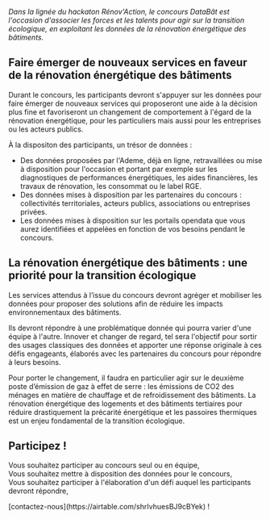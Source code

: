 *Dans la lignée du hackaton Rénov'Action, le concours DataBât est l'occasion d'associer les forces et les talents pour agir sur la transition écologique, en exploitant les données de la rénovation énergétique des bâtiments.*

## Faire émerger de nouveaux services en faveur de la rénovation énergétique des bâtiments
<p>Durant le concours, les participants devront s'appuyer sur les données pour faire émerger de nouveaux services qui proposeront une aide à la décision plus fine et favoriseront un changement de comportement à l'égard de la rénovation énergétique, pour les particuliers mais aussi pour les entreprises ou les acteurs publics.</p>

À la dispositon des participants, un trésor de données :
<ul>
  <li>Des données proposées par l'Ademe, déjà en ligne, retravaillées ou mise à disposition pour l'occasion et portant par exemple sur les diagnostiques de performances énergétiques, les aides financières, les travaux de rénovation, les consommat ou le label RGE.</li>
  <li>Des données mises à disposition par les partenaires du concours : collectivités territoriales, acteurs publics, associations ou entreprises privées.</li>
  <li>Les données mises à disposition sur les portails opendata que vous aurez identifiées et appelées en fonction de vos besoins pendant le concours.</li>
</ul>

## La rénovation énergétique des bâtiments : une priorité pour la transition écologique
<p>Les services attendus à l’issue du concours devront agréger et mobiliser les données pour proposer des solutions afin de réduire les impacts environnementaux des bâtiments.</p>

<p>Ils devront répondre à une problématique donnée qui pourra varier d'une équipe à l'autre. Innover et changer de regard, tel sera l'objectif pour sortir des usages classiques des données et apporter une réponse originale à ces défis engageants, élaborés avec les partenaires du concours pour répondre à leurs besoins.</p> 

<p>Pour porter le changement, il faudra en particulier agir sur le deuxième poste d’émission de gaz à effet de serre : les émissions de CO2 des ménages en matière de chauffage et de refroidissement des bâtiments. La rénovation énergétique des logements et des bâtiments tertiaires pour réduire drastiquement la précarité énergétique et les passoires thermiques est un enjeu fondamental de la transition écologique. </p>


## Participez !
<p>Vous souhaitez participer au concours seul ou en équipe,<br>
Vous souhaitez mettre à disposition des données pour le concours,<br>
Vous souhaitez participer à l'élaboration d'un défi auquel les participants devront répondre,</p>
[contactez-nous](https://airtable.com/shrIvhuesBJ9cBYek) !
